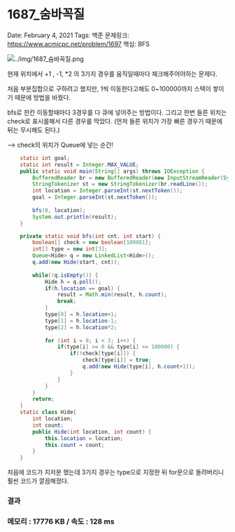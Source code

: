 # 1687_숨바꼭질

Date: February 4, 2021
Tags: 백준
문제링크: https://www.acmicpc.net/problem/1697
핵심:  BFS

![../img/1687_숨바꼭질.png](../img/1687_숨바꼭질.png)

현재 위치에서 +1 , -1, *2 의 3가지 경우를 움직일때마다 체크해주어야하는 문제다.

처음 부분집합으로 구하려고 했지만, 1씩 이동한다고해도 0~100000까지 스택이 쌓이기 때문에 방법을 바꿨다.

bfs로 한칸 이동할때마다 3경우를 다 큐에 넣어주는 방법이다. 그리고 한번 들른 위치는 check로 표시를해서 다른 경우를 막았다. (먼저 들른 위치가 가장 빠른 경우기 때문에 뒤는 무시해도 된다.)

—> check의 위치가 Queue에 넣는 순간!

```java
	static int goal;
	static int result = Integer.MAX_VALUE;
	public static void main(String[] args) throws IOException {
		BufferedReader br = new BufferedReader(new InputStreamReader(System.in));
		StringTokenizer st = new StringTokenizer(br.readLine());
		int location = Integer.parseInt(st.nextToken());
		goal = Integer.parseInt(st.nextToken());
		
		bfs(0, location);
		System.out.println(result);
	}

	private static void bfs(int cnt, int start) {
		boolean[] check = new boolean[100001];
		int[] type = new int[3];
		Queue<Hide> q = new LinkedList<Hide>();
		q.add(new Hide(start, cnt));
		
		while(!q.isEmpty()) {
			Hide h = q.poll();
			if(h.location == goal) {
				result = Math.min(result, h.count);
				break;
			}
			type[0] = h.location+1;
			type[1] = h.location-1;
			type[2] = h.location*2;
			
			for (int i = 0; i < 3; i++) {
				if(type[i] >= 0 && type[i] <= 100000) {
					if(!check[type[i]]) {
						check[type[i]] = true;
						q.add(new Hide(type[i], h.count+1));
					}
				}
			}
		}
		return;
	}
	static class Hide{
		int location;
		int count;
		public Hide(int location, int count) {
			this.location = location;
			this.count = count;
		}
	}
```

처음에 코드가 지저분 했는데 3가지 경우는 type으로 지정한 뒤 for문으로 돌려버리니 훨씬 코드가 깔끔해졌다.

### 결과

### 메모리 : 17776 KB / 속도 : 128 ms
